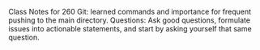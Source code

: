 Class Notes for 260
Git: learned commands and importance for frequent pushing to the main directory.
Questions: Ask good questions, formulate issues into actionable statements, and start by asking yourself that same question.
